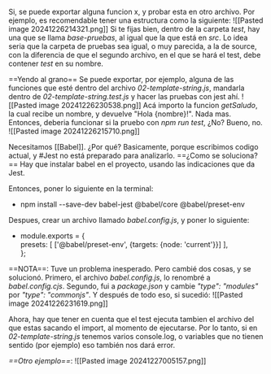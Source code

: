 Si, se puede exportar alguna funcion x, y probar esta en otro archivo. Por ejemplo, es recomendable tener una estructura como la siguiente:
![[Pasted image 20241226214321.png]]
Si te fijas bien, dentro de la carpeta *test*, hay una que se llama *base-pruebas*, al igual que la que está en *src*. Lo idea seria que la carpeta de pruebas sea igual, o muy parecida, a la de source, con la diferencia de que el segundo archivo, en el que se hará el test, debe contener *test* en su nombre.

==Yendo al grano==
Se puede exportar, por ejemplo, alguna de las funciones que esté dentro del archivo 
*02-template-string.js*, mandarla dentro de *02-template-string.test.js* y hacer las pruebas con jest ahí.
![[Pasted image 20241226230538.png]]
Acá importo la funcion *getSaludo*, la cual recibe un nombre, y devuelve "Hola {nombre}!". Nada mas. Entonces, deberia funcionar si la pruebo con *npm run test*, ¿No? Bueno, no.
![[Pasted image 20241226215710.png]]

Necesitamos [[Babel]]. ¿Por qué? Basicamente, porque escribimos codigo actual, y #Jest no está preparado para analizarlo. ==¿Como se soluciona?==
Hay que instalar babel en el proyecto, usando las indicaciones que da Jest.

Entonces, poner lo siguiente en la terminal: 
- npm install --save-dev babel-jest @babel/core @babel/preset-env

Despues, crear un archivo llamado *babel.config.js*, y poner lo siguiente:
- module.exports = {  
	presets: [ ['@babel/preset-env', {targets: {node: 'current'}}] ],  
};

==NOTA==: Tuve un problema inesperado. Pero cambié dos cosas, y se solucionó. Primero, el archivo *babel.config.js*, lo renombré a *babel.config.cjs*. Segundo, fui a *package.json* y cambie *"type": "modules"* por *"type": "commonjs"*.  Y después de todo eso, si sucedió:
![[Pasted image 20241226231619.png]]

Ahora, hay que tener en cuenta que el test ejecuta tambien el archivo del que estas sacando el import, al momento de ejecutarse. Por lo tanto, si en *02-template-string.js* tenemos varios console.log, o variables que no tienen sentido (por ejemplo) eso también nos dará error.

*==Otro ejemplo==*:
![[Pasted image 20241227005157.png]]